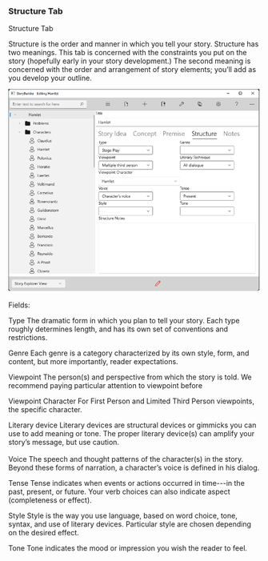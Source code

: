 ### Structure Tab ###
Structure Tab <br/>

Structure is the order and manner in which you tell your story. Structure has two meanings. This tab is concerned with the constraints you put on the story (hopefully early in your story development.) The second meaning is concerned with the order and arrangement of story elements; you’ll add as you develop your outline.  <br/>

![](Overview-Structure-Tab.png)


Fields: <br/>

Type			     			The dramatic form in which you plan to tell your story. Each type roughly determines length, and has its own set of conventions and restrictions. <br/>

Genre						Each genre is a category characterized by its own style, form, and content, but more importantly, reader expectations. <br/>

Viewpoint				The person(s) and perspective from which the story is told. We recommend paying particular attention to viewpoint before  		 <br/>

Viewpoint Character	For First Person and Limited Third Person viewpoints, the specific character.  		 <br/>


Literary device			Literary devices are structural devices or gimmicks you can use to add meaning or tone. The proper literary device(s) can amplify your story’s message, but use caution. <br/>
	 <br/>
Voice						The speech and thought patterns of the character(s) in the story. Beyond these forms of narration, a character’s voice is defined in his dialog. <br/>

Tense						Tense indicates when events or actions occurred in time---in the past, present, or future. Your verb choices can also indicate aspect (completeness or effect). <br/>

Style						Style is the way you use language, based on word choice, tone, syntax, and use of literary devices. Particular style are chosen depending on the desired effect. <br/>

Tone						Tone indicates the mood or impression you wish the reader to feel. <br/>
